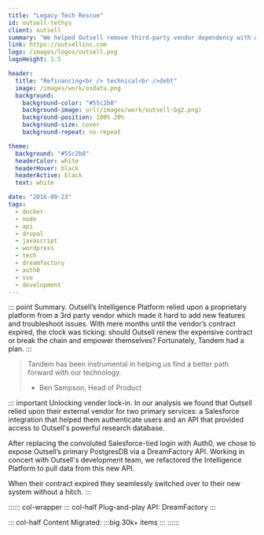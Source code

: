 ```yaml
---
title: "Legacy Tech Rescue"
id: outsell-tethys
client: outsell
summary: "We helped Outsell remove third-party vendor dependency with a new Laravel-powered API to feed an ecosystem of Drupal sites."
link: https://outsellinc.com
logo: /images/logos/outsell.png
logoHeight: 1.5

header:
  title: "Refinancing<br /> technical<br />debt"
  image: /images/work/osdata.png
  background:
    background-color: "#55c2b8"
    background-image: url(/images/work/outsell-bg2.png)
    background-position: 100% 20%
    background-size: cover
    background-repeat: no-repeat

theme:
  background: "#55c2b8"
  headerColor: white
  headerHover: black
  headerActive: black
  text: white

date: "2016-09-23"
tags:
  - docker
  - node
  - api
  - drupal
  - javascript
  - wordpress
  - tech
  - dreamfactory
  - auth0
  - sso
  - development
---
```


::: point Summary.
Outsell’s Intelligence Platform relied upon a proprietary platform from a 3rd party vendor which made it hard to add new features and troubleshoot issues. With mere months until the vendor’s contract expired, the clock was ticking: should Outsell renew the expensive contract or break the chain and empower themselves? Fortunately, Tandem had a plan.
:::

> Tandem has been instrumental in helping us find a better path forward with our technology.
> - Ben Sampson, Head of Product

::: important Unlocking vender lock-in.
In our analysis we found that Outsell relied upon their external vendor for two primary services: a Salesforce integration that helped them authenticate users and an API that provided access to Outsell's powerful research database.

After replacing the convoluted Salesforce-tied login with Auth0, we chose to expose Outsell’s primary PostgresDB via a DreamFactory API. Working in concert with Outsell's development team, we refactored the Intelligence Platform to pull data from this new API.

When their contract expired they seamlessly switched over to their new system without a hitch.
:::

:::::: col-wrapper
::: col-half Plug-and-play API:
DreamFactory
:::

::: col-half Content Migrated:
:::big
30k+ items
:::
::::::
